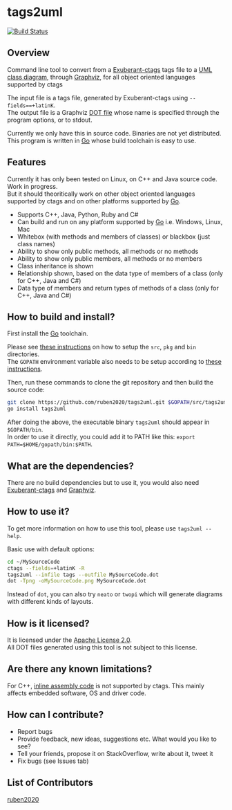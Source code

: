 tags2uml
========
[![Build Status](https://travis-ci.org/ruben2020/tags2uml.svg)](https://travis-ci.org/ruben2020/tags2uml)    


## Overview
Command line tool to convert from a [Exuberant-ctags](http://ctags.sourceforge.net/) tags file to a [UML class diagram](http://en.wikipedia.org/wiki/Class_diagram), through [Graphviz](http://www.graphviz.org/), for all object oriented languages supported by ctags

The input file is a tags file, generated by Exuberant-ctags using `--fields==+latinK`.    
The output file is a Graphviz [DOT file](http://www.graphviz.org/content/dot-language) whose name is specified through the program options, or to stdout.

Currently we only have this in source code. Binaries are not yet distributed. This program is written in [Go](http://golang.org/) whose build toolchain is easy to use.


## Features

Currently it has only been tested on Linux, on C++ and Java source code. Work in progress.    
But it should theoritically work on other object oriented languages supported by ctags and on other platforms supported by [Go](http://golang.org/).

* Supports C++, Java, Python, Ruby and C#
* Can build and run on any platform supported by [Go](http://golang.org/) i.e. Windows, Linux, Mac
* Whitebox (with methods and members of classes) or blackbox (just class names)
* Ability to show only public methods, all methods or no methods
* Ability to show only public members, all methods or no members
* Class inheritance is shown
* Relationship shown, based on the data type of members of a class (only for C++, Java and C#)
* Data type of members and return types of methods of a class (only for C++, Java and C#)


## How to build and install?

First install the [Go](http://golang.org/) toolchain.

Please see [these instructions](http://golang.org/doc/code.html#Workspaces) on how to setup the `src`, `pkg` and `bin` directories.    
The `GOPATH` environment variable also needs to be setup according to [these instructions](http://golang.org/doc/code.html#GOPATH).

Then, run these commands to clone the git repository and then build the source code:    
```bash
git clone https://github.com/ruben2020/tags2uml.git $GOPATH/src/tags2uml
go install tags2uml
```

After doing the above, the executable binary `tags2uml` should appear in `$GOPATH/bin`.    
In order to use it directly, you could add it to PATH like this: `export PATH=$HOME/gopath/bin:$PATH`.


## What are the dependencies?

There are no build dependencies but to use it, you would also need [Exuberant-ctags](http://ctags.sourceforge.net/) and [Graphviz](http://www.graphviz.org/).


## How to use it?

To get more information on how to use this tool, please use `tags2uml --help`.

Basic use with default options:    
```bash
cd ~/MySourceCode
ctags --fields=+latinK -R
tags2uml --infile tags --outfile MySourceCode.dot
dot -Tpng -oMySourceCode.png MySourceCode.dot
```

Instead of `dot`, you can also try `neato` or `twopi` which will generate diagrams with different kinds of layouts.


## How is it licensed?

It is licensed under the [Apache License 2.0](http://www.apache.org/licenses/LICENSE-2.0.html).    
All DOT files generated using this tool is not subject to this license.


## Are there any known limitations?

For C++, [inline assembly code](http://en.wikipedia.org/wiki/Inline_assembler) is not supported by ctags. This mainly affects embedded software, OS and driver code.


## How can I contribute?

* Report bugs
* Provide feedback, new ideas, suggestions etc. What would you like to see?
* Tell your friends, propose it on StackOverflow, write about it, tweet it
* Fix bugs (see Issues tab)


## List of Contributors

[ruben2020](https://github.com/ruben2020)    


